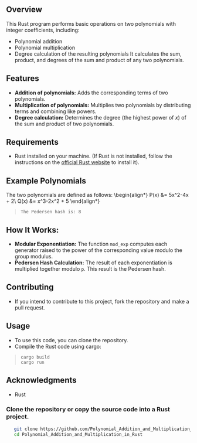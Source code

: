 
## Overview
This Rust program performs basic operations on two polynomials with integer coefficients, including:
- Polynomial addition
- Polynomial multiplication
- Degree calculation of the resulting polynomials
It calculates the sum, product, and degrees of the sum and product of any two polynomials.
## Features
- **Addition of polynomials:** Adds the corresponding terms of two polynomials.
- **Multiplication of polynomials:** Multiplies two polynomials by distributing terms and combining like powers.
- **Degree calculation:** Determines the degree (the highest power of $x$) of the sum and product of two polynomials.

## Requirements
- Rust installed on your machine. (If Rust is not installed, follow the instructions on the [official Rust website](https://www.rust-lang.org/tools/install) to install it).
## Example Polynomials
The two polynomials are defined as follows:
\begin{align*}
P(x) &= 5x^2-4x + 2\\
Q(x) &= x^3-2x^2 + 5
\end{align*}
>```
>The Pedersen hash is: 8
## How It Works:
- **Modular Exponentiation:** The function `mod_exp` computes each generator raised to the power of the corresponding value modulo the group modulus.
- **Pedersen Hash Calculation:** The result of each exponentiation is multiplied together modulo `p`. This result is the Pedersen hash.
## Contributing
  - If you intend to contribute to this project, fork the repository and make a pull request.

## Usage
- To use this code, you can clone the repository.
- Compile the Rust code using cargo:
>```
>cargo build
>cargo run

## Acknowledgments
- Rust
### Clone the repository or copy the source code into a Rust project.
```bash
   git clone https://github.com/Polynomial_Addition_and_Multiplication_in_Rust.git
   cd Polynomial_Addition_and_Multiplication_in_Rust
